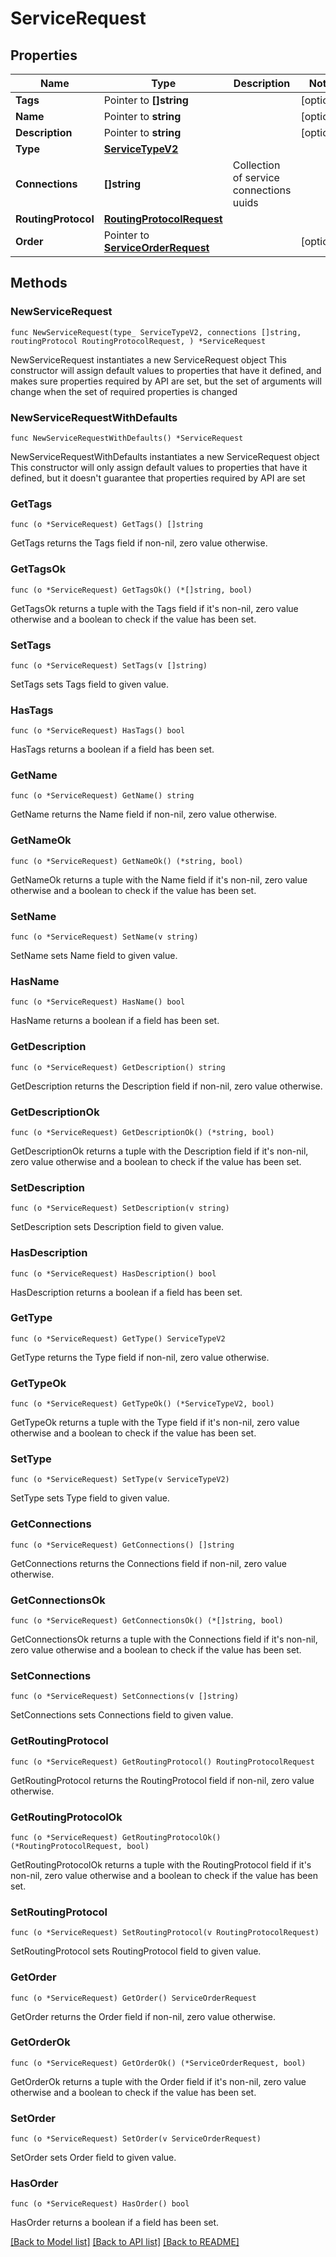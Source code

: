 # ServiceRequest

## Properties

Name | Type | Description | Notes
------------ | ------------- | ------------- | -------------
**Tags** | Pointer to **[]string** |  | [optional] 
**Name** | Pointer to **string** |  | [optional] 
**Description** | Pointer to **string** |  | [optional] 
**Type** | [**ServiceTypeV2**](ServiceTypeV2.md) |  | 
**Connections** | **[]string** | Collection of service connections uuids | 
**RoutingProtocol** | [**RoutingProtocolRequest**](RoutingProtocolRequest.md) |  | 
**Order** | Pointer to [**ServiceOrderRequest**](ServiceOrderRequest.md) |  | [optional] 

## Methods

### NewServiceRequest

`func NewServiceRequest(type_ ServiceTypeV2, connections []string, routingProtocol RoutingProtocolRequest, ) *ServiceRequest`

NewServiceRequest instantiates a new ServiceRequest object
This constructor will assign default values to properties that have it defined,
and makes sure properties required by API are set, but the set of arguments
will change when the set of required properties is changed

### NewServiceRequestWithDefaults

`func NewServiceRequestWithDefaults() *ServiceRequest`

NewServiceRequestWithDefaults instantiates a new ServiceRequest object
This constructor will only assign default values to properties that have it defined,
but it doesn't guarantee that properties required by API are set

### GetTags

`func (o *ServiceRequest) GetTags() []string`

GetTags returns the Tags field if non-nil, zero value otherwise.

### GetTagsOk

`func (o *ServiceRequest) GetTagsOk() (*[]string, bool)`

GetTagsOk returns a tuple with the Tags field if it's non-nil, zero value otherwise
and a boolean to check if the value has been set.

### SetTags

`func (o *ServiceRequest) SetTags(v []string)`

SetTags sets Tags field to given value.

### HasTags

`func (o *ServiceRequest) HasTags() bool`

HasTags returns a boolean if a field has been set.

### GetName

`func (o *ServiceRequest) GetName() string`

GetName returns the Name field if non-nil, zero value otherwise.

### GetNameOk

`func (o *ServiceRequest) GetNameOk() (*string, bool)`

GetNameOk returns a tuple with the Name field if it's non-nil, zero value otherwise
and a boolean to check if the value has been set.

### SetName

`func (o *ServiceRequest) SetName(v string)`

SetName sets Name field to given value.

### HasName

`func (o *ServiceRequest) HasName() bool`

HasName returns a boolean if a field has been set.

### GetDescription

`func (o *ServiceRequest) GetDescription() string`

GetDescription returns the Description field if non-nil, zero value otherwise.

### GetDescriptionOk

`func (o *ServiceRequest) GetDescriptionOk() (*string, bool)`

GetDescriptionOk returns a tuple with the Description field if it's non-nil, zero value otherwise
and a boolean to check if the value has been set.

### SetDescription

`func (o *ServiceRequest) SetDescription(v string)`

SetDescription sets Description field to given value.

### HasDescription

`func (o *ServiceRequest) HasDescription() bool`

HasDescription returns a boolean if a field has been set.

### GetType

`func (o *ServiceRequest) GetType() ServiceTypeV2`

GetType returns the Type field if non-nil, zero value otherwise.

### GetTypeOk

`func (o *ServiceRequest) GetTypeOk() (*ServiceTypeV2, bool)`

GetTypeOk returns a tuple with the Type field if it's non-nil, zero value otherwise
and a boolean to check if the value has been set.

### SetType

`func (o *ServiceRequest) SetType(v ServiceTypeV2)`

SetType sets Type field to given value.


### GetConnections

`func (o *ServiceRequest) GetConnections() []string`

GetConnections returns the Connections field if non-nil, zero value otherwise.

### GetConnectionsOk

`func (o *ServiceRequest) GetConnectionsOk() (*[]string, bool)`

GetConnectionsOk returns a tuple with the Connections field if it's non-nil, zero value otherwise
and a boolean to check if the value has been set.

### SetConnections

`func (o *ServiceRequest) SetConnections(v []string)`

SetConnections sets Connections field to given value.


### GetRoutingProtocol

`func (o *ServiceRequest) GetRoutingProtocol() RoutingProtocolRequest`

GetRoutingProtocol returns the RoutingProtocol field if non-nil, zero value otherwise.

### GetRoutingProtocolOk

`func (o *ServiceRequest) GetRoutingProtocolOk() (*RoutingProtocolRequest, bool)`

GetRoutingProtocolOk returns a tuple with the RoutingProtocol field if it's non-nil, zero value otherwise
and a boolean to check if the value has been set.

### SetRoutingProtocol

`func (o *ServiceRequest) SetRoutingProtocol(v RoutingProtocolRequest)`

SetRoutingProtocol sets RoutingProtocol field to given value.


### GetOrder

`func (o *ServiceRequest) GetOrder() ServiceOrderRequest`

GetOrder returns the Order field if non-nil, zero value otherwise.

### GetOrderOk

`func (o *ServiceRequest) GetOrderOk() (*ServiceOrderRequest, bool)`

GetOrderOk returns a tuple with the Order field if it's non-nil, zero value otherwise
and a boolean to check if the value has been set.

### SetOrder

`func (o *ServiceRequest) SetOrder(v ServiceOrderRequest)`

SetOrder sets Order field to given value.

### HasOrder

`func (o *ServiceRequest) HasOrder() bool`

HasOrder returns a boolean if a field has been set.


[[Back to Model list]](../README.md#documentation-for-models) [[Back to API list]](../README.md#documentation-for-api-endpoints) [[Back to README]](../README.md)


